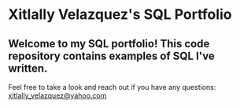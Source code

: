 # Xitlally Velazquez's SQL Portfolio

## Welcome to my SQL portfolio! This code repository contains examples of SQL I've written. 
Feel free to take a look and reach out if you have any questions: xitlally_velazquez@yahoo.com
